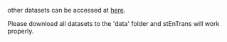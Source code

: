 other datasets can be accessed at [here](https://drive.google.com/drive/folders/1F2IPTI3Hyc-Jzke2Ix2E69bj0qLFmblN?usp=drive_link).

Please download all datasets to the 'data' folder and stEnTrans will work properly.
